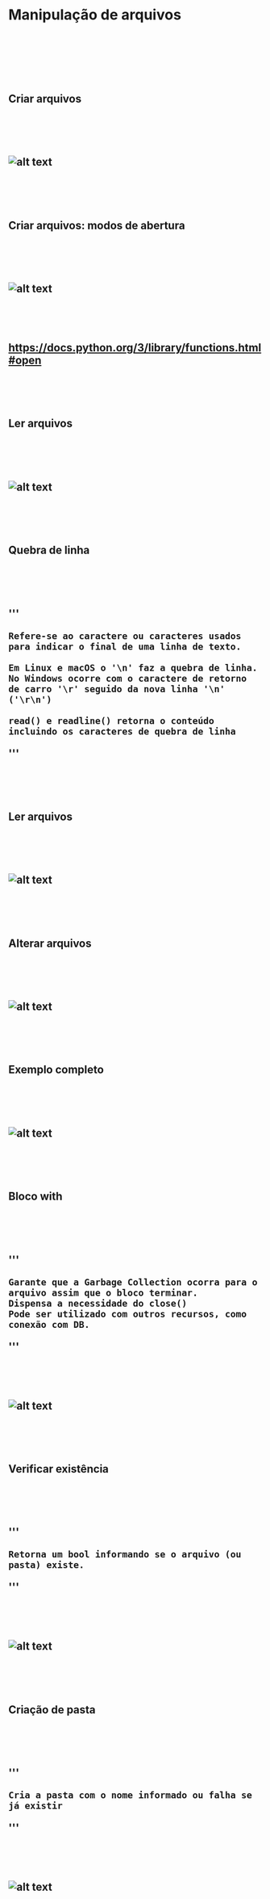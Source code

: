 <h1> Manipulação de arquivos <h1>


<br>
<br>


<h2> Criar arquivos <h2>

<br>
<br>

![alt text](image.png)

<br>
<br>

<h2> Criar arquivos: modos de abertura <h2>

<br>
<br>

![alt text](image-1.png)

<br>
<br>

https://docs.python.org/3/library/functions.html#open

<br>
<br>

<h2> Ler arquivos <h2>

<br>
<br>

![alt text](image-2.png)

<br>
<br>

<h2> Quebra de linha <h2>

<br>
<br>

'''
    
    Refere-se ao caractere ou caracteres usados para indicar o final de uma linha de texto.

    Em Linux e macOS o '\n' faz a quebra de linha.
    No Windows ocorre com o caractere de retorno de carro '\r' seguido da nova linha '\n' ('\r\n')

    read() e readline() retorna o conteúdo incluindo os caracteres de quebra de linha

'''

<br>
<br>

<h2> Ler arquivos <h2>

<br>
<br>

![alt text](image-3.png)

<br>
<br>

<h2> Alterar arquivos <h2>

<br>
<br>

![alt text](image-4.png)

<br>
<br>

<h2> Exemplo completo <h2>

<br>
<br>

![alt text](image-5.png)

<br>
<br>

<h2> Bloco with <h2>

<br>
<br>

'''

    Garante que a Garbage Collection ocorra para o arquivo assim que o bloco terminar. 
    Dispensa a necessidade do close()
    Pode ser utilizado com outros recursos, como conexão com DB.


'''

<br>
<br>

![alt text](image-6.png)

<br>
<br>

<h2> Verificar existência <h2>

<br>
<br>

'''

    Retorna um bool informando se o arquivo (ou pasta) existe.

'''

<br>
<br>

![alt text](image-7.png)

<br>
<br>

<h2> Criação de pasta <h2>

<br>
<br>

'''

    Cria a pasta com o nome informado ou falha se já existir

'''

<br>
<br>

![alt text](image-8.png)
